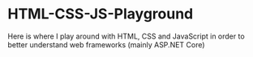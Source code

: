 # HTML-CSS-JS-Playground
Here is where I play around with HTML, CSS and JavaScript in order to better understand web frameworks (mainly ASP.NET Core)
